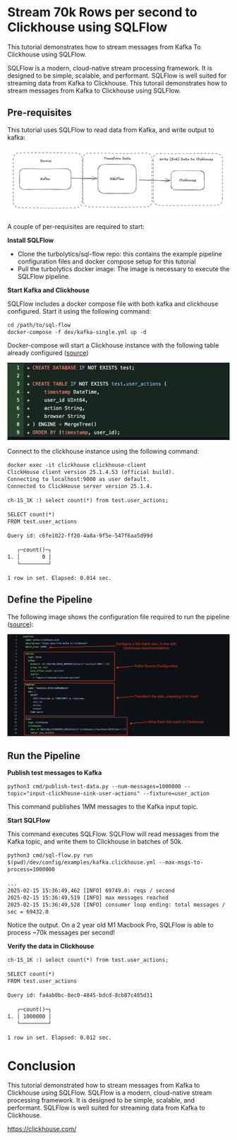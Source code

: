 # Stream 70k Rows per second to Clickhouse using SQLFlow

This tutorial demonstrates how to stream messages from Kafka To Clickhouse using SQLFlow.

SQLFlow is a modern, cloud-native stream processing framework. It is designed to be simple, scalable, and performant. SQLFlow is well suited for streaming data from Kafka to Clickhouse. This tutorail demonstrates how to stream messages from Kafka to Clickhouse using SQLFlow.

## Pre-requisites

This tutorial uses SQLFlow to read data from Kafka, and write output to kafka:

![Clickhouse Sink](./static/clickhouse-sink.png)

A couple of per-requisites are required to start:

**Install SQLFlow**

- Clone the turbolytics/sql-flow repo: this contains the example pipeline configuration files and docker compose setup for this tutorial
- Pull the turbolytics docker image: The image is necessary to execute the SQLFlow pipeline.

**Start Kafka and Clickhouse**

SQLFlow includes a docker compose file with both kafka and clickhouse configured. Start it using the following command:

```
cd /path/to/sql-flow
docker-compose -f dev/kafka-single.yml up -d
```

Docker-compose will start a Clickhouse instance with the following table already configured ([source](https://github.com/turbolytics/sql-flow/blob/7c66aa2103ac69a50786c022b2780afcde7c74e2/dev/clickhouse/initdb.sql))

![Clickhouse Table](./static/clickhouse-user-actions.png)

Connect to the clickhouse instance using the following command:

```
docker exec -it clickhouse clickhouse-client
ClickHouse client version 25.1.4.53 (official build).
Connecting to localhost:9000 as user default.
Connected to ClickHouse server version 25.1.4.

ch-1S_1K :) select count(*) from test.user_actions;

SELECT count(*)
FROM test.user_actions

Query id: c6fe1022-ff20-4a8a-9f5e-547f6aa5d99d

   ┌─count()─┐
1. │       0 │
   └─────────┘

1 row in set. Elapsed: 0.014 sec.
```

## Define the Pipeline

The following image shows the configuration file required to run the pipeline ([source](https://github.com/turbolytics/sql-flow/blob/7c66aa2103ac69a50786c022b2780afcde7c74e2/dev/config/examples/kafka.clickhouse.yml)):

![clickhouse pipeline](./static/clickhouse-pipeline.png)

## Run the Pipeline

**Publish test messages to Kafka**

```
python3 cmd/publish-test-data.py --num-messages=1000000 --topic="input-clickhouse-sink-user-actions" --fixture=user_action
```

This command publishes 1MM messages to the Kafka input topic.

**Start SQLFlow**

This command executes SQLFlow. SQLFlow will read messages from the Kafka topic, and write them to Clickhouse in batches of 50k.

```
python3 cmd/sql-flow.py run $(pwd)/dev/config/examples/kafka.clickhouse.yml --max-msgs-to-process=1000000

...
2025-02-15 15:36:49,462 [INFO] 69749.0: reqs / second
2025-02-15 15:36:49,519 [INFO] max messages reached
2025-02-15 15:36:49,528 [INFO] consumer loop ending: total messages / sec = 69432.0
```

Notice the output. On a 2 year old M1 Macbook Pro, SQLFlow is able to process ~70k messages per second!

**Verify the data in Clickhouse**

```
ch-1S_1K :) select count(*) from test.user_actions;

SELECT count(*)
FROM test.user_actions

Query id: fa4ab0bc-8ec0-4845-bdcd-8cb87c485d31

   ┌─count()─┐
1. │ 1000000 │
   └─────────┘

1 row in set. Elapsed: 0.012 sec.
```

# Conclusion

This tutorial demonstrated how to stream messages from Kafka to Clickhouse using SQLFlow. SQLFlow is a modern, cloud-native stream processing framework. It is designed to be simple, scalable, and performant. SQLFlow is well suited for streaming data from Kafka to Clickhouse.

https://clickhouse.com/